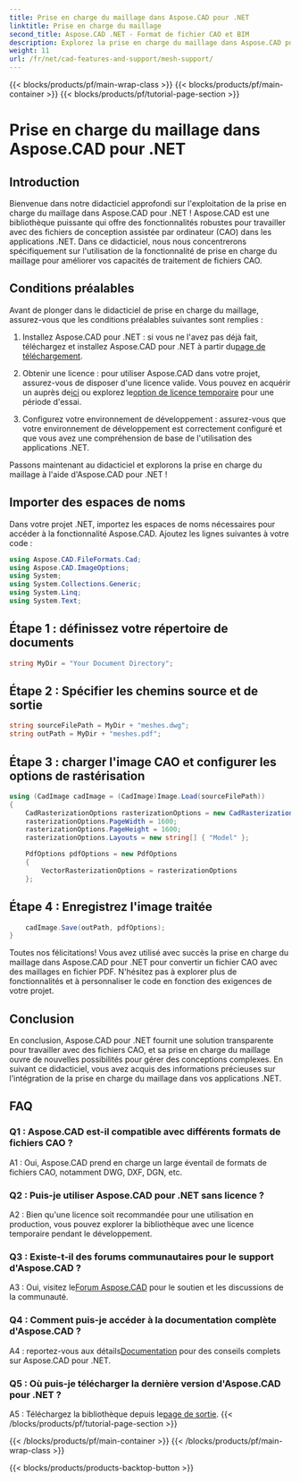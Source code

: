 ```yaml
---
title: Prise en charge du maillage dans Aspose.CAD pour .NET
linktitle: Prise en charge du maillage
second_title: Aspose.CAD .NET - Format de fichier CAO et BIM
description: Explorez la prise en charge du maillage dans Aspose.CAD pour .NET avec notre didacticiel étape par étape. Convertissez des fichiers CAO en PDF sans effort.
weight: 11
url: /fr/net/cad-features-and-support/mesh-support/
---
```


{{< blocks/products/pf/main-wrap-class >}}
{{< blocks/products/pf/main-container >}}
{{< blocks/products/pf/tutorial-page-section >}}

# Prise en charge du maillage dans Aspose.CAD pour .NET

## Introduction

Bienvenue dans notre didacticiel approfondi sur l'exploitation de la prise en charge du maillage dans Aspose.CAD pour .NET ! Aspose.CAD est une bibliothèque puissante qui offre des fonctionnalités robustes pour travailler avec des fichiers de conception assistée par ordinateur (CAO) dans les applications .NET. Dans ce didacticiel, nous nous concentrerons spécifiquement sur l'utilisation de la fonctionnalité de prise en charge du maillage pour améliorer vos capacités de traitement de fichiers CAO.

## Conditions préalables

Avant de plonger dans le didacticiel de prise en charge du maillage, assurez-vous que les conditions préalables suivantes sont remplies :

1.  Installez Aspose.CAD pour .NET : si vous ne l'avez pas déjà fait, téléchargez et installez Aspose.CAD pour .NET à partir du[page de téléchargement](https://releases.aspose.com/cad/net/).

2.  Obtenir une licence : pour utiliser Aspose.CAD dans votre projet, assurez-vous de disposer d'une licence valide. Vous pouvez en acquérir un auprès de[ici](https://purchase.aspose.com/buy) ou explorez le[option de licence temporaire](https://purchase.aspose.com/temporary-license/) pour une période d'essai.

3. Configurez votre environnement de développement : assurez-vous que votre environnement de développement est correctement configuré et que vous avez une compréhension de base de l'utilisation des applications .NET.

Passons maintenant au didacticiel et explorons la prise en charge du maillage à l'aide d'Aspose.CAD pour .NET !

## Importer des espaces de noms

Dans votre projet .NET, importez les espaces de noms nécessaires pour accéder à la fonctionnalité Aspose.CAD. Ajoutez les lignes suivantes à votre code :

```csharp
using Aspose.CAD.FileFormats.Cad;
using Aspose.CAD.ImageOptions;
using System;
using System.Collections.Generic;
using System.Linq;
using System.Text;

```

## Étape 1 : définissez votre répertoire de documents

```csharp
string MyDir = "Your Document Directory";
```

## Étape 2 : Spécifier les chemins source et de sortie

```csharp
string sourceFilePath = MyDir + "meshes.dwg";
string outPath = MyDir + "meshes.pdf";
```

## Étape 3 : charger l'image CAO et configurer les options de rastérisation

```csharp
using (CadImage cadImage = (CadImage)Image.Load(sourceFilePath))
{
    CadRasterizationOptions rasterizationOptions = new CadRasterizationOptions();
    rasterizationOptions.PageWidth = 1600;
    rasterizationOptions.PageHeight = 1600;
    rasterizationOptions.Layouts = new string[] { "Model" };

    PdfOptions pdfOptions = new PdfOptions
    {
        VectorRasterizationOptions = rasterizationOptions
    };
```

## Étape 4 : Enregistrez l'image traitée

```csharp
    cadImage.Save(outPath, pdfOptions);
}
```

Toutes nos félicitations! Vous avez utilisé avec succès la prise en charge du maillage dans Aspose.CAD pour .NET pour convertir un fichier CAO avec des maillages en fichier PDF. N'hésitez pas à explorer plus de fonctionnalités et à personnaliser le code en fonction des exigences de votre projet.

## Conclusion

En conclusion, Aspose.CAD pour .NET fournit une solution transparente pour travailler avec des fichiers CAO, et sa prise en charge du maillage ouvre de nouvelles possibilités pour gérer des conceptions complexes. En suivant ce didacticiel, vous avez acquis des informations précieuses sur l'intégration de la prise en charge du maillage dans vos applications .NET.

## FAQ

### Q1 : Aspose.CAD est-il compatible avec différents formats de fichiers CAO ?

A1 : Oui, Aspose.CAD prend en charge un large éventail de formats de fichiers CAO, notamment DWG, DXF, DGN, etc.

### Q2 : Puis-je utiliser Aspose.CAD pour .NET sans licence ?

A2 : Bien qu'une licence soit recommandée pour une utilisation en production, vous pouvez explorer la bibliothèque avec une licence temporaire pendant le développement.

### Q3 : Existe-t-il des forums communautaires pour le support d'Aspose.CAD ?

 A3 : Oui, visitez le[Forum Aspose.CAD](https://forum.aspose.com/c/cad/19) pour le soutien et les discussions de la communauté.

### Q4 : Comment puis-je accéder à la documentation complète d'Aspose.CAD ?

 A4 : reportez-vous aux détails[Documentation](https://reference.aspose.com/cad/net/) pour des conseils complets sur Aspose.CAD pour .NET.

### Q5 : Où puis-je télécharger la dernière version d'Aspose.CAD pour .NET ?

 A5 : Téléchargez la bibliothèque depuis le[page de sortie](https://releases.aspose.com/cad/net/).
{{< /blocks/products/pf/tutorial-page-section >}}

{{< /blocks/products/pf/main-container >}}
{{< /blocks/products/pf/main-wrap-class >}}

{{< blocks/products/products-backtop-button >}}
